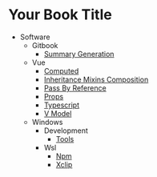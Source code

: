 # Your Book Title

- Software
  - Gitbook
    * [Summary Generation](software/gitbook/summary-generation.md)
  - Vue
    * [Computed](software/vue/computed.md)
    * [Inheritance Mixins Composition](software/vue/inheritance-mixins-composition.md)
    * [Pass By Reference](software/vue/pass-by-reference.md)
    * [Props](software/vue/props.md)
    * [Typescript](software/vue/typescript.md)
    * [V Model](software/vue/v-model.md)
  - Windows
    - Development
      * [Tools](software/windows/development/tools.md)
    - Wsl
      * [Npm](software/windows/wsl/npm.md)
      * [Xclip](software/windows/wsl/xclip.md)
